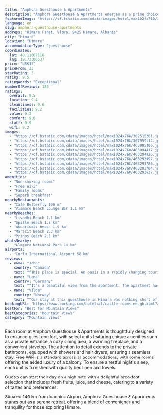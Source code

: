 ```yaml
---
title: "Amphora Guesthouse & Apartments"
description: "Amphora Guesthouse & Apartments emerges as a prime choice for travelers seeking air-conditioned comfort with breathtaking views of both sea and mountains in Himare."
featuredImage: "https://cf.bstatic.com/xdata/images/hotel/max1024x768/302515261.jpg?k=a8d435a61d0d9b634b8c9b71880989c731dc83415453cae3368e2b228b595b79&o=&hp=1"
language: en
slug: amphora-guesthouse-apartments
address: "Himare Fshat, Vlora, 9425 Himare, Albania"
city: "Himare"
location: "Himare"
accommodationType: "guesthouse"
coordinates:
  lat: 40.11667116
  lng: 19.73306537
price: "US$35"
priceFrom: 35
starRating: 3
rating: 9.5
ratingWords: "Exceptional"
numberOfReviews: 185
ratings:
  overall: 9.5
  location: 9.4
  cleanliness: 9.6
  facilities: 9.2
  value: 9.5
  comfort: 9.6
  staff: 9.9
  wifi: 9.2
images:
  - "https://cf.bstatic.com/xdata/images/hotel/max1024x768/302515261.jpg?k=a8d435a61d0d9b634b8c9b71880989c731dc83415453cae3368e2b228b595b79&o=&hp=1"
  - "https://cf.bstatic.com/xdata/images/hotel/max1024x768/367959114.jpg?k=b715aecfa9ae2daa4a3da0611c1e7da307a537165904d4f038eef84f5d8bea22&o=&hp=1"
  - "https://cf.bstatic.com/xdata/images/hotel/max1024x768/463995306.jpg?k=4d5e4185bbc50496ca9eefe7bf09a201b4924d58390eeec02899dc5b06949d38&o=&hp=1"
  - "https://cf.bstatic.com/xdata/images/hotel/max1024x768/463994417.jpg?k=b795c2333c70f7a6007ea9e2e2c66acb3cc7fd19cfe23acdb27ea88469713a53&o=&hp=1"
  - "https://cf.bstatic.com/xdata/images/hotel/max1024x768/463294026.jpg?k=fd522498465dd6b3af0ab78d76dc6b2072d5784320a961c0ce6634cc77a46324&o=&hp=1"
  - "https://cf.bstatic.com/xdata/images/hotel/max1024x768/463293997.jpg?k=0e3333738664a9c4bf546720fd05999db3ebcac15ea6e498552c1ff1fdd5f5ac&o=&hp=1"
  - "https://cf.bstatic.com/xdata/images/hotel/max1024x768/463293786.jpg?k=e662a51c3705b5a39572d2bf90599eae7c4c38cedb5e19115f562abc4ef8d774&o=&hp=1"
  - "https://cf.bstatic.com/xdata/images/hotel/max1024x768/463293704.jpg?k=1561de98dac6e9a8bbd7c11e488bd14f0e205adf596136fc5e430e35ad22f05e&o=&hp=1"
  - "https://cf.bstatic.com/xdata/images/hotel/max1024x768/463293637.jpg?k=7938702d3e0c00e8aee5e0aa30c6920f70e7f4bfa93157f905619ef3e758a013&o=&hp=1"
amenities:
  - "Non-smoking rooms"
  - "Free WiFi"
  - "Family rooms"
  - "Superb breakfast"
nearbyRestaurants:
  - "Café Butterfly 100 m"
  - "Viamare Beach Lounge Bar 1.1 km"
nearbyBeaches:
  - "Livadhi Beach 1.1 km"
  - "Spille Beach 1.8 km"
  - "Akuariumit Beach 1.9 km"
  - "Maracit Beach 2.3 km"
  - "Prinos Beach 2.5 km"
whatsNearby:
  - "Llogora National Park 14 km"
airports:
  - "Corfu International Airport 58 km"
reviews:
  - name: "John"
    country: "Canada"
    text: "“This place is special. An oasis in a rapidly changing tourism scene. Fredrika cna Oresti were amazing hosts. Their breakfasts were superb. We looked forward to chatting with them at the end of every day and getting their feedback on hikes to do,...”"
  - name: "Lena"
    country: "Germany"
    text: "“It’s a beautiful view from the apartment. The apartment has also been very clean.”"
  - name: "Vilde"
    country: "Norway"
    text: "“Our stay at this guesthouse in Himara was nothing short of magical. The location is a true gem, offering the most captivating views of Himara and an incredible ocean view. The owners were incredibly friendly and helpful, making us feel right at...”"
bookingURL: "https://www.booking.com/hotel/al/castle-rooms.en-gb.html?aid=8035640"
bestFor: "Best for Mountain Views"
bestCategories: "Mountain Views"
category: "Mountain Views"
---
```


Each room at Amphora Guesthouse & Apartments is thoughtfully designed to enhance guest comfort, with select units featuring unique amenities such as a private entrance, a cozy dining area, a warming fireplace, and a convenient stovetop. The attention to detail extends to the private bathrooms, equipped with showers and hair dryers, ensuring a seamless stay. Free WiFi is a standard across all accommodations, with some rooms offering the added luxury of a balcony. To ensure a restful night's sleep, each unit is furnished with quality bed linen and towels.

Guests can start their day on a high note with a delightful breakfast selection that includes fresh fruits, juice, and cheese, catering to a variety of tastes and preferences.

Situated 146 km from Ioannina Airport, Amphora Guesthouse & Apartments stands out as a serene retreat, offering a blend of convenience and tranquility for those exploring Himare.